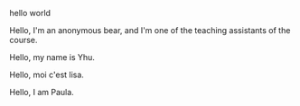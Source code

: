 
hello world

Hello, I'm an anonymous bear, and I'm one of the teaching assistants of the course.

Hello, my name is Yhu.

Hello, moi c'est lisa. 

Hello, I am Paula.

